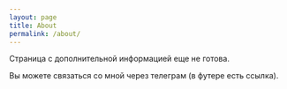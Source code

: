 ```yaml
---
layout: page
title: About
permalink: /about/
---
```


Страница с дополнительной информацией еще не готова.

Вы можете связаться со мной через телеграм (в футере есть ссылка).
